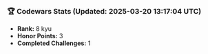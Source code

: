 ### 🏆 Codewars Stats (Updated: 2025-03-20 13:17:04 UTC)

- **Rank:** 8 kyu
- **Honor Points:** 3
- **Completed Challenges:** 1
